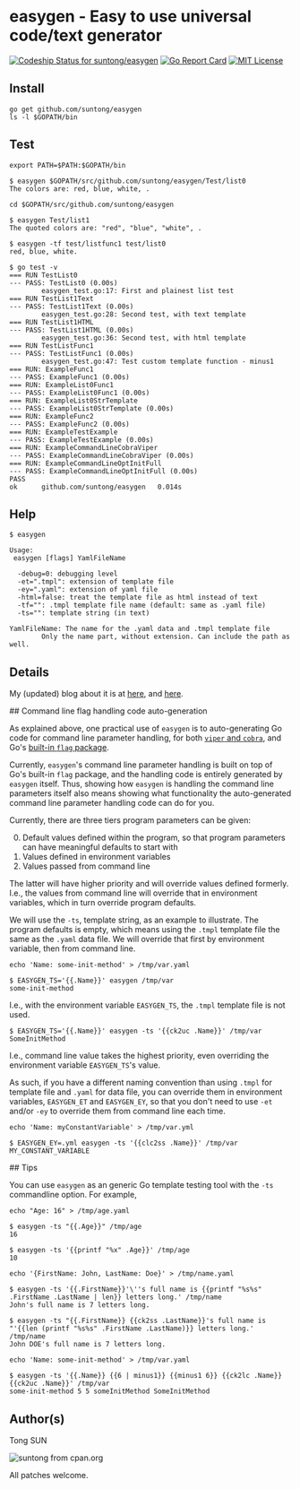
# easygen - Easy to use universal code/text generator

[ ![Codeship Status for suntong/easygen](https://codeship.com/projects/4f9d9b30-b8ad-0133-b733-0e8881fc1b37/status?branch=master)](https://codeship.com/projects/135255)
[![Go Report Card](https://goreportcard.com/badge/github.com/suntong/easygen)](https://goreportcard.com/report/github.com/suntong/easygen)
[![MIT License](http://img.shields.io/badge/License-MIT-blue.svg)](LICENSE)

## Install

	go get github.com/suntong/easygen
	ls -l $GOPATH/bin

## Test

	export PATH=$PATH:$GOPATH/bin

	$ easygen $GOPATH/src/github.com/suntong/easygen/Test/list0
	The colors are: red, blue, white, .

	cd $GOPATH/src/github.com/suntong/easygen

	$ easygen Test/list1 
	The quoted colors are: "red", "blue", "white", .

	$ easygen -tf test/listfunc1 test/list0
	red, blue, white.

```
$ go test -v 
=== RUN TestList0
--- PASS: TestList0 (0.00s)
        easygen_test.go:17: First and plainest list test
=== RUN TestList1Text
--- PASS: TestList1Text (0.00s)
        easygen_test.go:28: Second test, with text template
=== RUN TestList1HTML
--- PASS: TestList1HTML (0.00s)
        easygen_test.go:36: Second test, with html template
=== RUN TestListFunc1
--- PASS: TestListFunc1 (0.00s)
        easygen_test.go:47: Test custom template function - minus1
=== RUN: ExampleFunc1
--- PASS: ExampleFunc1 (0.00s)
=== RUN: ExampleList0Func1
--- PASS: ExampleList0Func1 (0.00s)
=== RUN: ExampleList0StrTemplate
--- PASS: ExampleList0StrTemplate (0.00s)
=== RUN: ExampleFunc2
--- PASS: ExampleFunc2 (0.00s)
=== RUN: ExampleTestExample
--- PASS: ExampleTestExample (0.00s)
=== RUN: ExampleCommandLineCobraViper
--- PASS: ExampleCommandLineCobraViper (0.00s)
=== RUN: ExampleCommandLineOptInitFull
--- PASS: ExampleCommandLineOptInitFull (0.00s)
PASS
ok      github.com/suntong/easygen   0.014s
```

## Help

```
$ easygen

Usage:
 easygen [flags] YamlFileName

  -debug=0: debugging level
  -et=".tmpl": extension of template file
  -ey=".yaml": extension of yaml file
  -html=false: treat the template file as html instead of text
  -tf="": .tmpl template file name (default: same as .yaml file)
  -ts="": template string (in text)

YamlFileName: The name for the .yaml data and .tmpl template file
        Only the name part, without extension. Can include the path as well.

```

## Details

My (updated) blog about it is at [here](https://github.com/suntong/blog/blob/master/GoOptP7-easygen.md), and [here](https://sfxpt.wordpress.com/2015/07/04/easygen-is-now-coding-itself/).

<a name="clfhcag" />
## Command line flag handling code auto-generation

As explained above, one practical use of `easygen` is to auto-generating Go code for command line parameter handling, for both [`viper` and `cobra`](https://github.com/suntong/blog/blob/master/GoOptP7-easygen.md), and Go's [built-in `flag` package](https://sfxpt.wordpress.com/2015/07/04/easygen-is-now-coding-itself/).

Currently, `easygen`'s command line parameter handling is built on top of Go's built-in `flag` package, and the handling code is entirely generated by `easygen` itself. Thus, showing how `easygen` is handling the command line parameters itself also means showing what functionality the auto-generated command line parameter handling code can do for you. 

Currently, there are three tiers program parameters can be given:

0. Default values defined within the program, so that program parameters can have meaningful defaults to start with
0. Values defined in environment variables
0. Values passed from command line 

The latter will have higher priority and will override values defined formerly. I.e., the values from command line will override that in environment variables, which in turn override program defaults.

We will use the `-ts`, template string, as an example to illustrate. The program defaults is empty, which means using the `.tmpl` template file the same as the `.yaml` data file. We will override that first by environment variable, then from command line.


    echo 'Name: some-init-method' > /tmp/var.yaml

    $ EASYGEN_TS='{{.Name}}' easygen /tmp/var
    some-init-method

I.e., with the environment variable `EASYGEN_TS`, the `.tmpl` template file is not used.

	$ EASYGEN_TS='{{.Name}}' easygen -ts '{{ck2uc .Name}}' /tmp/var
	SomeInitMethod

I.e., command line value takes the highest priority, even overriding the environment variable `EASYGEN_TS`'s value.

As such, if you have a different naming convention than using `.tmpl` for template file and `.yaml` for data file, you can  override them in environment variables, `EASYGEN_ET` and `EASYGEN_EY`, so that you don't need to use `-et` and/or `-ey` to override them from command line each time. 

	echo 'Name: myConstantVariable' > /tmp/var.yml

	$ EASYGEN_EY=.yml easygen -ts '{{clc2ss .Name}}' /tmp/var
	MY_CONSTANT_VARIABLE


<a name="tips" />
## Tips

You can use `easygen` as an generic Go template testing tool with the `-ts` commandline option. For example,

```
echo "Age: 16" > /tmp/age.yaml

$ easygen -ts "{{.Age}}" /tmp/age
16

$ easygen -ts '{{printf "%x" .Age}}' /tmp/age
10

echo '{FirstName: John, LastName: Doe}' > /tmp/name.yaml

$ easygen -ts '{{.FirstName}}'\''s full name is {{printf "%s%s" .FirstName .LastName | len}} letters long.' /tmp/name
John's full name is 7 letters long.

$ easygen -ts "{{.FirstName}} {{ck2ss .LastName}}'s full name is "'{{len (printf "%s%s" .FirstName .LastName)}} letters long.' /tmp/name
John DOE's full name is 7 letters long.

echo 'Name: some-init-method' > /tmp/var.yaml

$ easygen -ts '{{.Name}} {{6 | minus1}} {{minus1 6}} {{ck2lc .Name}} {{ck2uc .Name}}' /tmp/var
some-init-method 5 5 someInitMethod SomeInitMethod

```

## Author(s)

Tong SUN

![suntong from cpan.org](http://i.stack.imgur.com/CNcsd.png "email address")

All patches welcome. 
